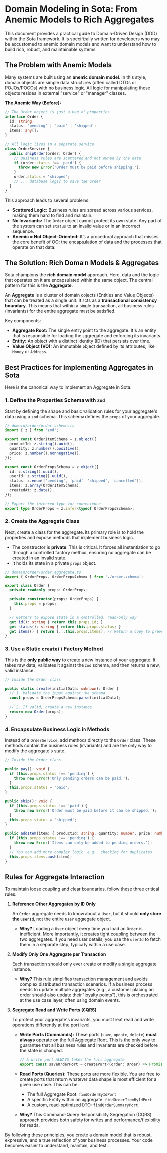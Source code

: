 # Domain Modeling in Sota: From Anemic Models to Rich Aggregates

This document provides a practical guide to Domain-Driven Design (DDD) within the Sota framework. It is specifically written for developers who may be accustomed to anemic domain models and want to understand how to build rich, robust, and maintainable systems.

## The Problem with Anemic Models

Many systems are built using an **anemic domain model**. In this style, domain objects are simple data structures (often called DTOs or POJOs/POCOs) with no business logic. All logic for manipulating these objects resides in external "service" or "manager" classes.

**The Anemic Way (Before):**

```typescript
// The Order object is just a bag of properties
interface Order {
  id: string;
  status: 'pending' | 'paid' | 'shipped';
  items: any[];
}

// All logic lives in a separate service
class OrderService {
  public shipOrder(order: Order) {
    // Business rules are scattered and not owned by the data
    if (order.status !== 'paid') {
      throw new Error('Order must be paid before shipping.');
    }
    order.status = 'shipped';
    // ... database logic to save the order
  }
}
```

This approach leads to several problems:
- **Scattered Logic:** Business rules are spread across various services, making them hard to find and maintain.
- **No Invariants:** The `Order` object cannot protect its own state. Any part of the system can set `status` to an invalid value or in an incorrect sequence.
- **Anemic = Not Object-Oriented:** It's a procedural approach that misses the core benefit of OO: the encapsulation of data and the processes that operate on that data.

## The Solution: Rich Domain Models & Aggregates

Sota champions the **rich domain model** approach. Here, data and the logic that operates on it are encapsulated within the same object. The central pattern for this is the **Aggregate**.

An **Aggregate** is a cluster of domain objects (Entities and Value Objects) that can be treated as a single unit. It acts as a **transactional consistency boundary**. This means that within a single transaction, all business rules (invariants) for the entire aggregate must be satisfied.

Key components:
- **Aggregate Root:** The single entry point to the aggregate. It's an entity that is responsible for loading the aggregate and enforcing its invariants.
- **Entity:** An object with a distinct identity (ID) that persists over time.
- **Value Object (VO):** An immutable object defined by its attributes, like `Money` or `Address`.

## Best Practices for Implementing Aggregates in Sota

Here is the canonical way to implement an Aggregate in Sota.

### 1. Define the Properties Schema with `zod`

Start by defining the shape and basic validation rules for your aggregate's data using a `zod` schema. This schema defines the `props` of your aggregate.

```typescript
// domain/order/order.schema.ts
import { z } from 'zod';

export const OrderItemSchema = z.object({
  productId: z.string().uuid(),
  quantity: z.number().positive(),
  price: z.number().nonnegative(),
});

export const OrderPropsSchema = z.object({
  id: z.string().uuid(),
  userId: z.string().uuid(),
  status: z.enum(['pending', 'paid', 'shipped', 'cancelled']),
  items: z.array(OrderItemSchema),
  createdAt: z.date(),
});

// Export the inferred type for convenience
export type OrderProps = z.infer<typeof OrderPropsSchema>;
```

### 2. Create the Aggregate Class

Next, create a class for the aggregate. Its primary role is to hold the properties and expose methods that implement business logic.

- The constructor is **private**. This is critical. It forces all instantiation to go through a controlled factory method, ensuring no aggregate can be created in an invalid state.
- It holds its state in a private `props` object.

```typescript
// domain/order/order.aggregate.ts
import { OrderProps, OrderPropsSchema } from './order.schema';

export class Order {
  private readonly props: OrderProps;

  private constructor(props: OrderProps) {
    this.props = props;
  }

  // Getters to expose state in a controlled, read-only way
  get id(): string { return this.props.id; }
  get status(): string { return this.props.status; }
  get items() { return [...this.props.items]; // Return a copy to prevent mutation }
}
```

### 3. Use a Static `create()` Factory Method

This is the **only public way** to create a new instance of your aggregate. It takes raw data, validates it against the `zod` schema, and then returns a new, valid instance.

```typescript
// Inside the Order class

public static create(initialData: unknown): Order {
  // 1. Validate the input against the schema
  const props = OrderPropsSchema.parse(initialData);
  
  // 2. If valid, create a new instance
  return new Order(props);
}
```

### 4. Encapsulate Business Logic in Methods

Instead of a `OrderService`, add methods directly to the `Order` class. These methods contain the business rules (invariants) and are the only way to modify the aggregate's state.

```typescript
// Inside the Order class

public pay(): void {
  if (this.props.status !== 'pending') {
    throw new Error('Only pending orders can be paid.');
  }
  this.props.status = 'paid';
}

public ship(): void {
  if (this.props.status !== 'paid') {
    throw new Error('Order must be paid before it can be shipped.');
  }
  this.props.status = 'shipped';
}

public addItem(item: { productId: string; quantity: number; price: number }): void {
  if (this.props.status !== 'pending') {
    throw new Error('Items can only be added to pending orders.');
  }
  // You can add more complex logic, e.g., checking for duplicates
  this.props.items.push(item);
}
```

## Rules for Aggregate Interaction

To maintain loose coupling and clear boundaries, follow these three critical rules.

1.  **Reference Other Aggregates by ID Only**

    An `Order` aggregate needs to know about a `User`, but it should **only store the `userId`**, not the entire `User` aggregate object. 

    - **Why?** Loading a `User` object every time you load an `Order` is inefficient. More importantly, it creates tight coupling between the two aggregates. If you need user details, you use the `userId` to fetch them in a separate step, typically within a use case.

2.  **Modify Only One Aggregate per Transaction**

    Each transaction should only ever create or modify a single aggregate instance. 

    - **Why?** This rule simplifies transaction management and avoids complex distributed transaction scenarios. If a business process needs to update multiple aggregates (e.g., a customer placing an order should also update their "loyalty points"), this is orchestrated at the use case layer, often using domain events.

3.  **Segregate Read and Write Ports (CQRS)**

    To protect your aggregate's invariants, you must treat read and write operations differently at the port level.

    - **Write Ports (Commands):** These ports (`save`, `update`, `delete`) **must always** operate on the full Aggregate Root. This is the only way to guarantee that all business rules and invariants are checked before the state is changed.
      ```typescript
      // A write port ALWAYS takes the full aggregate
      export const saveOrderPort = createPort<(order: Order) => Promise<void>>();
      ```

    - **Read Ports (Queries):** These ports are more flexible. You are free to create ports that return whatever data shape is most efficient for a given use case. This can be:
        - The full Aggregate Root: `findOrderByIdPort`
        - A specific Entity within an aggregate: `findOrderItemByIdPort`
        - A custom, read-optimized DTO: `findOrderSummaryPort`

    - **Why?** This Command-Query Responsibility Segregation (CQRS) approach provides both safety for writes and performance/flexibility for reads.

By following these principles, you create a domain model that is robust, expressive, and a true reflection of your business processes. Your code becomes easier to understand, maintain, and test.

